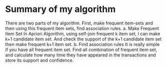 # **Summary of my algorithm**
There are two parts of my algorithm. First, make frequent item-sets and then using this frequent item sets, find association rules.
a.	Make Frequent Item Set
In Apriori Algorithm, using self-join frequent k item set, I can make k+1 candidate item set. And check the support of the k+1 candidate item set then make frequent k+1 item set.
b.	Find association rules
It is really simple if you have all frequent item set. Find all combination of frequent item set, and calculate how many time they have appeared in the transactions and store its support and confidence.
